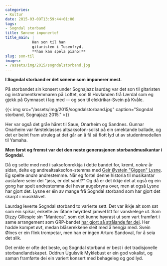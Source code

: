 ```yaml
---
categories:
- Kultur
date: 2015-03-09T13:59:44+01:00
tags:
- Sogndal storband
title: Sønene imponerte!
title_main: |
            Han son til han  
            gitaristen i Tusenfryd,  
            **han kan spela piano!**
slug: son-til
images:
- /assets/img/2015/sogndalstorband.jpg
---
```


**I Sogndal storband er det sønene som imponerer mest.**

På storbandet sin konsert under Sognajazz laurdag var det son til gitaristen og instrumentkremmaren på Loftet, son til Hovlanden frå Lærdal som eg gjekk på Gymnaset i lag med -- og son til elektrikar-Svein på Kvåle. 

<!--more-->

{{< img src="/assets/img/2015/sogndalstorband.jpg" caption="Sogndal storband, Sognajazz 2015." >}}

Her var også det gråe håret til Saue, Onarheim og Sandnes. Gunnar Onarheim var førsteklasses altsaksofon-solist på ein smektande ballade, og det er beint fram utruleg at det går an å få så flott lyd ut av studentmodellen til Yamaha. 

**Men først og fremst var det den neste generasjonen storbandmusikantar i Sogndal.** 

Då eg sette med ned i saksofonrekkja i dette bandet for, kremt, _nokre_ år sidan, delte eg andrealtsaksofon-stemma med [Geir Øystein "Giggen" Lysne](http://no.wikipedia.org/wiki/Geir_Lysne). Eg spelte *andre* andrestemme. Når eg fortel denne historia til musikantar austaføre seier dei "jøss, er det sant!?" Og då er det ikkje det at også eg ein gong har spelt andrestemma dei hevar augebryna over, men at også Lysne har gjort det. Lysne er éin av mange frå Sogndal storband som har gjort det skarpt i musikklivet.

Laurdag leverte Sogndal storband to varierte sett. Det var ikkje alt som sat som ein spikar, enkelte av låtane høyrdest jamvel litt for vanskelege ut. Som Dizzy Gillespie sin "Manteca", som det kunne høyrast ut som vart framført i same arrangement som GRP-bandet [har gjort så strålande før dei](https://www.youtube.com/watch?v=koAHmimCPUY). Her hadde kompet øvt, medan blåserekkene sleit med å hengja med. Svein Ølnes er ein flink trompetar, men han er ingen Arturo Sandoval, for å seia det slik. 

Det enkle er ofte det beste, og Sogndal storband er best i det tradisjonelle storbandlandskapet. Oddrun Ugulsvik Myklebust er ein god vokalist, og saman framførte dei ein variert konsert med behageleg og god lyd. 



